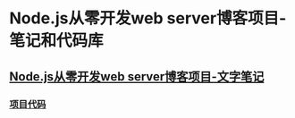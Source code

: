 # Node.js从零开发web server博客项目-笔记和代码库

## [Node.js从零开发web server博客项目-文字笔记](Node.js搭建博客.md)

### [项目代码](node_blog)

